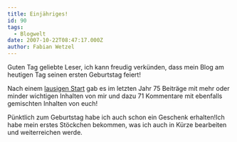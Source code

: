```yaml
---
title: Einjähriges!
id: 90
tags:
  - Blogwelt
date: 2007-10-22T08:47:17.000Z
author: Fabian Wetzel
---
```


Guten Tag geliebte Leser, ich kann freudig verk&#xFC;nden, dass mein Blog am heutigen Tag seinen ersten Geburtstag feiert!

Nach einem [lausigen Start](https://fabse.net/blog/2006/10/22/niegel-nagel-neuer-blog/) gab es im letzten Jahr 75 Beitr&#xE4;ge mit mehr oder minder wichtigen Inhalten von mir und dazu 71 Kommentare mit ebenfalls gemischten Inhalten von euch!

P&#xFC;nktlich zum Geburtstag habe ich auch schon ein Geschenk erhalten!Ich habe mein erstes St&#xF6;ckchen bekommen, was ich auch in K&#xFC;rze bearbeiten und weiterreichen werde.

